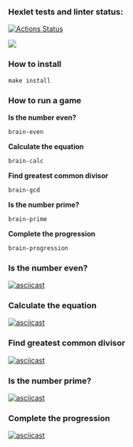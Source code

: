 ### Hexlet tests and linter status:
[![Actions Status](https://github.com/foxyfable/frontend-project-44/actions/workflows/hexlet-check.yml/badge.svg)](https://github.com/foxyfable/frontend-project-44/actions)

<a href="https://codeclimate.com/github/foxyfable/frontend-project-44/maintainability"><img src="https://api.codeclimate.com/v1/badges/299c2a241a5d3b5e9cae/maintainability" /></a>

### How to install
```
make install
```

### How to run a game
**Is the number even?**
```
brain-even
```

**Calculate the equation**
```
brain-calc
```

**Find greatest common divisor**
```
brain-gcd
```

**Is the number prime?**
```
brain-prime
```

**Complete the progression**
```
brain-progression
```

### Is the number even?
[![asciicast](https://asciinema.org/a/Am3g2MeNzbxscSaCqVbH0BUBE.svg)](https://asciinema.org/a/Am3g2MeNzbxscSaCqVbH0BUBE)

### Calculate the equation
[![asciicast](https://asciinema.org/a/oxKF7RceF471MGu7SUOg9pj7c.svg)](https://asciinema.org/a/oxKF7RceF471MGu7SUOg9pj7c)

### Find greatest common divisor
[![asciicast](https://asciinema.org/a/I33WtQr8t04sw6KveydF5qQdQ.svg)](https://asciinema.org/a/I33WtQr8t04sw6KveydF5qQdQ)

### Is the number prime?
[![asciicast](https://asciinema.org/a/DNv1FoxAxJiWAdT3egUe96cDJ.svg)](https://asciinema.org/a/DNv1FoxAxJiWAdT3egUe96cDJ)

### Complete the progression
[![asciicast](https://asciinema.org/a/hO4OIC8jISX0npzmXxXGpvWJi.svg)](https://asciinema.org/a/hO4OIC8jISX0npzmXxXGpvWJi)